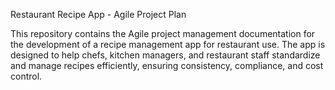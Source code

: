 Restaurant Recipe App - Agile Project Plan


This repository contains the Agile project management documentation for the development of a recipe management app for restaurant use. The app is designed to help chefs, kitchen managers, and restaurant staff standardize and manage recipes efficiently, ensuring consistency, compliance, and cost control.

